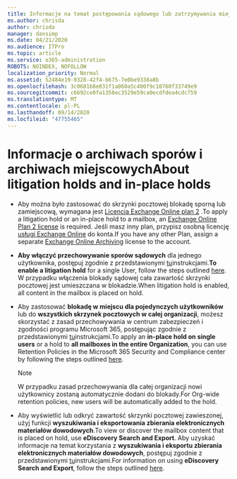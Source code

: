 ```yaml
---
title: Informacje na temat postępowania sądowego lub zatrzymywania miejscowego
ms.author: chrisda
author: chrisda
manager: dansimp
ms.date: 04/21/2020
ms.audience: ITPro
ms.topic: article
ms.service: o365-administration
ROBOTS: NOINDEX, NOFOLLOW
localization_priority: Normal
ms.assetid: 52484e19-9328-42f4-b675-7e0be9338a8b
ms.openlocfilehash: 3c0681b8e031f1a060a5c400f9c10760f33749e9
ms.sourcegitcommit: c6692ce0fa1358ec3529e59ca0ecdfdea4cdc759
ms.translationtype: MT
ms.contentlocale: pl-PL
ms.lasthandoff: 09/14/2020
ms.locfileid: "47755465"
---
```

# <a name="about-litigation-holds-and-in-place-holds"></a><span data-ttu-id="08ffd-102">Informacje o archiwach sporów i archiwach miejscowych</span><span class="sxs-lookup"><span data-stu-id="08ffd-102">About litigation holds and in-place holds</span></span>

- <span data-ttu-id="08ffd-103">Aby można było zastosować do skrzynki pocztowej blokadę sporną lub zamiejscową, wymagana jest [Licencja Exchange Online plan 2](https://docs.microsoft.com/office365/servicedescriptions/office-365-platform-service-description/office-365-plan-options) .</span><span class="sxs-lookup"><span data-stu-id="08ffd-103">To apply a litigation hold or an in-place hold to a mailbox, an [Exchange Online Plan 2 license](https://docs.microsoft.com/office365/servicedescriptions/office-365-platform-service-description/office-365-plan-options) is required.</span></span> <span data-ttu-id="08ffd-104">Jeśli masz inny plan, przypisz osobną licencję [usługi Exchange Online](https://docs.microsoft.com/office365/servicedescriptions/exchange-online-archiving-service-description/exchange-online-archiving-service-description) do konta.</span><span class="sxs-lookup"><span data-stu-id="08ffd-104">If you have any other Plan, assign a separate [Exchange Online Archiving](https://docs.microsoft.com/office365/servicedescriptions/exchange-online-archiving-service-description/exchange-online-archiving-service-description) license to the account.</span></span> 
    
- <span data-ttu-id="08ffd-105">**Aby włączyć przechowywanie sporów sądowych** dla jednego użytkownika, postępuj zgodnie z przedstawionymi [tu](https://docs.microsoft.com/office365/SecurityCompliance/place-a-mailbox-on-litigation-hold)instrukcjami.</span><span class="sxs-lookup"><span data-stu-id="08ffd-105">**To enable a litigation hold** for a single User, follow the steps outlined [here](https://docs.microsoft.com/office365/SecurityCompliance/place-a-mailbox-on-litigation-hold).</span></span> <span data-ttu-id="08ffd-106">W przypadku włączenia blokady sądowej cała zawartość skrzynki pocztowej jest umieszczana w blokadzie.</span><span class="sxs-lookup"><span data-stu-id="08ffd-106">When litigation hold is enabled, all content in the mailbox is placed on hold.</span></span>
    
- <span data-ttu-id="08ffd-107">Aby zastosować **blokadę w miejscu dla pojedynczych użytkowników** lub do **wszystkich skrzynek pocztowych w całej organizacji**, możesz skorzystać z zasad przechowywania w centrum zabezpieczeń i zgodności programu Microsoft 365, postępując zgodnie z przedstawionymi [tu]( https://docs.microsoft.com/microsoft-365/compliance/retention-policies)instrukcjami.</span><span class="sxs-lookup"><span data-stu-id="08ffd-107">To apply an **in-place hold on single users** or a hold to **all mailboxes in the entire Organization**, you can use Retention Policies in the Microsoft 365 Security and Compliance center by following the steps outlined [here]( https://docs.microsoft.com/microsoft-365/compliance/retention-policies).</span></span>
    
    > [!NOTE]
    > <span data-ttu-id="08ffd-108">W przypadku zasad przechowywania dla całej organizacji nowi użytkownicy zostaną automatycznie dodani do blokady.</span><span class="sxs-lookup"><span data-stu-id="08ffd-108">For Org-wide retention policies, new users will be automatically added to the hold.</span></span> 
  
- <span data-ttu-id="08ffd-109">Aby wyświetlić lub odkryć zawartość skrzynki pocztowej zawieszonej, użyj funkcji **wyszukiwania i eksportowania zbierania elektronicznych materiałów dowodowych**.</span><span class="sxs-lookup"><span data-stu-id="08ffd-109">To view or discover the mailbox content that is placed on hold, use **eDiscovery Search and Export**.</span></span> <span data-ttu-id="08ffd-110">Aby uzyskać informacje na temat korzystania z **wyszukiwania i eksportu zbierania elektronicznych materiałów dowodowych**, postępuj zgodnie z przedstawionymi [tu](https://docs.microsoft.com/microsoft-365/compliance/export-search-results)instrukcjami.</span><span class="sxs-lookup"><span data-stu-id="08ffd-110">For information on using **eDiscovery Search and Export**, follow the steps outlined [here](https://docs.microsoft.com/microsoft-365/compliance/export-search-results).</span></span>
    


